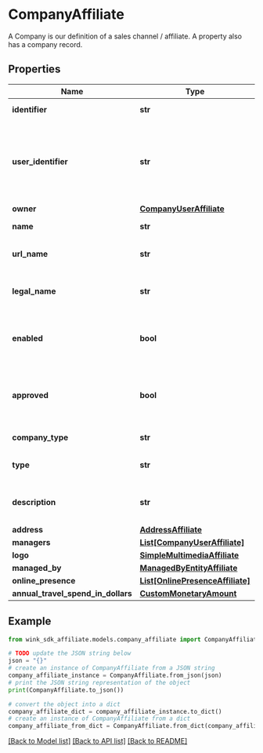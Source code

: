 # CompanyAffiliate

A Company is our definition of a sales channel / affiliate. A property also has a company record.

## Properties

Name | Type | Description | Notes
------------ | ------------- | ------------- | -------------
**identifier** | **str** | Unique identifier | 
**user_identifier** | **str** | User or Registered client owner identifier that created this record | 
**owner** | [**CompanyUserAffiliate**](CompanyUserAffiliate.md) |  | 
**name** | **str** | Name of company | 
**url_name** | **str** | Url slug of company name | 
**legal_name** | **str** | Legal name of entity if other than name | [optional] 
**enabled** | **bool** | Whether this company is enabled by reactive. | 
**approved** | **bool** | Whether this company has been approved by KYC. | [default to False]
**company_type** | **str** | Type of company | 
**type** | **str** | Type of sales channel | 
**description** | **str** | A personal message from the company. | [optional] 
**address** | [**AddressAffiliate**](AddressAffiliate.md) |  | 
**managers** | [**List[CompanyUserAffiliate]**](CompanyUserAffiliate.md) |  | [optional] 
**logo** | [**SimpleMultimediaAffiliate**](SimpleMultimediaAffiliate.md) |  | [optional] 
**managed_by** | [**ManagedByEntityAffiliate**](ManagedByEntityAffiliate.md) |  | [optional] 
**online_presence** | [**List[OnlinePresenceAffiliate]**](OnlinePresenceAffiliate.md) |  | [optional] 
**annual_travel_spend_in_dollars** | [**CustomMonetaryAmount**](CustomMonetaryAmount.md) |  | [optional] 

## Example

```python
from wink_sdk_affiliate.models.company_affiliate import CompanyAffiliate

# TODO update the JSON string below
json = "{}"
# create an instance of CompanyAffiliate from a JSON string
company_affiliate_instance = CompanyAffiliate.from_json(json)
# print the JSON string representation of the object
print(CompanyAffiliate.to_json())

# convert the object into a dict
company_affiliate_dict = company_affiliate_instance.to_dict()
# create an instance of CompanyAffiliate from a dict
company_affiliate_from_dict = CompanyAffiliate.from_dict(company_affiliate_dict)
```
[[Back to Model list]](../README.md#documentation-for-models) [[Back to API list]](../README.md#documentation-for-api-endpoints) [[Back to README]](../README.md)


